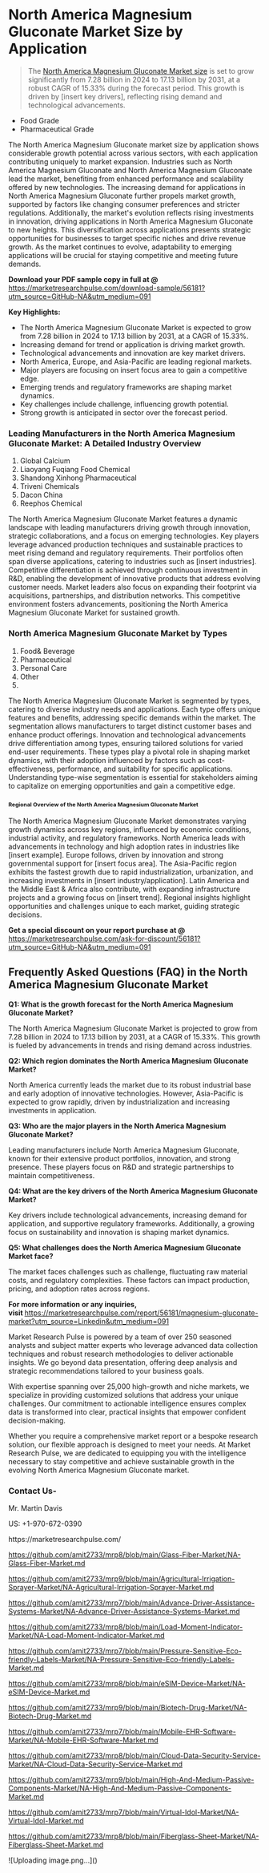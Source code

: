 <h1>North America Magnesium Gluconate Market&nbsp;Size by Application</h1><blockquote><p>The <a href="https://marketresearchpulse.com/download-sample/56181?utm_source=GitHub-NA&amp;utm_medium=091">North America Magnesium Gluconate Market size</a> is set to grow significantly from 7.28 billion in 2024 to 17.13 billion by 2031, at a robust CAGR of 15.33% during the forecast period. This growth is driven by [insert key drivers], reflecting rising demand and technological advancements.</p></blockquote><ul><li> Food Grade <li> Pharmaceutical Grade</li></ul><p>The North America Magnesium Gluconate market size by application shows considerable growth potential across various sectors, with each application contributing uniquely to market expansion. Industries such as North America Magnesium Gluconate and North America Magnesium Gluconate lead the market, benefiting from enhanced performance and scalability offered by new technologies. The increasing demand for applications in North America Magnesium Gluconate further propels market growth, supported by factors like changing consumer preferences and stricter regulations. Additionally, the market's evolution reflects rising investments in innovation, driving applications in North America Magnesium Gluconate to new heights. This diversification across applications presents strategic opportunities for businesses to target specific niches and drive revenue growth. As the market continues to evolve, adaptability to emerging applications will be crucial for staying competitive and meeting future demands.</p><p><strong>Download your PDF sample copy in full at @ </strong><a href="https://marketresearchpulse.com/download-sample/56181?utm_source=GitHub-NA&amp;utm_medium=091">https://marketresearchpulse.com/download-sample/56181?utm_source=GitHub-NA&amp;utm_medium=091</a></p><p><strong>Key Highlights: </strong></p><ul><li>The North America Magnesium Gluconate Market is expected to grow from 7.28 billion in 2024 to 17.13 billion by 2031, at a CAGR of 15.33%.</li><li>Increasing demand for trend or application is driving market growth.</li><li>Technological advancements and innovation are key market drivers.</li><li>North America, Europe, and Asia-Pacific are leading regional markets.</li><li>Major players are focusing on insert focus area to gain a competitive edge.</li><li>Emerging trends and regulatory frameworks are shaping market dynamics.</li><li>Key challenges include challenge, influencing growth potential.</li><li>Strong growth is anticipated in sector over the forecast period.</li></ul><h3>Leading Manufacturers in the North America Magnesium Gluconate Market: A Detailed Industry Overview</h3><ol><li>Global Calcium</li><li>Liaoyang Fuqiang Food Chemical</li><li>Shandong Xinhong Pharmaceutical</li><li>Triveni Chemicals</li><li>Dacon China</li><li>Reephos Chemical</li></ol><div class="flex max-w-full flex-col flex-grow"><div class="min-h-8 text-message flex w-full flex-col items-end gap-2 whitespace-normal break-words [.text-message+&amp;]:mt-5" dir="auto" data-message-author-role="assistant" data-message-id="fd8432e4-4910-450d-b182-61b7bfb0a01f" data-message-model-slug="gpt-4o"><div class="flex w-full flex-col gap-1 empty:hidden first:pt-[3px]"><div class="markdown prose w-full break-words dark:prose-invert light"><p>The North America Magnesium Gluconate Market features a dynamic landscape with leading manufacturers driving growth through innovation, strategic collaborations, and a focus on emerging technologies. Key players leverage advanced production techniques and sustainable practices to meet rising demand and regulatory requirements. Their portfolios often span diverse applications, catering to industries such as [insert industries]. Competitive differentiation is achieved through continuous investment in R&amp;D, enabling the development of innovative products that address evolving customer needs. Market leaders also focus on expanding their footprint via acquisitions, partnerships, and distribution networks. This competitive environment fosters advancements, positioning the North America Magnesium Gluconate Market for sustained growth.</p></div></div></div></div><h3>North America Magnesium Gluconate Market by Types</h3><ol><li>Food& Beverage <li> Pharmaceutical <li> Personal Care <li> Other <li> </li></ol><div class="flex max-w-full flex-col flex-grow"><div class="min-h-8 text-message flex w-full flex-col items-end gap-2 whitespace-normal break-words [.text-message+&amp;]:mt-5" dir="auto" data-message-author-role="assistant" data-message-id="084470be-0bb7-4664-bddf-5156b4f41249" data-message-model-slug="gpt-4o-mini"><div class="flex w-full flex-col gap-1 empty:hidden first:pt-[3px]"><div class="markdown prose w-full break-words dark:prose-invert light"><p>The North America Magnesium Gluconate Market is segmented by types, catering to diverse industry needs and applications. Each type offers unique features and benefits, addressing specific demands within the market. The segmentation allows manufacturers to target distinct customer bases and enhance product offerings. Innovation and technological advancements drive differentiation among types, ensuring tailored solutions for varied end-user requirements. These types play a pivotal role in shaping market dynamics, with their adoption influenced by factors such as cost-effectiveness, performance, and suitability for specific applications. Understanding type-wise segmentation is essential for stakeholders aiming to capitalize on emerging opportunities and gain a competitive edge.</p></div></div></div></div><h3><span style="font-size: 11px;">Regional Overview of the North America Magnesium Gluconate Market</span></h3><div class="flex max-w-full flex-col flex-grow"><div class="min-h-8 text-message flex w-full flex-col items-end gap-2 whitespace-normal break-words [.text-message+&amp;]:mt-5" dir="auto" data-message-author-role="assistant" data-message-id="e9038762-ce64-4e30-91c9-9bd413514231" data-message-model-slug="gpt-4o-mini"><div class="flex w-full flex-col gap-1 empty:hidden first:pt-[3px]"><div class="markdown prose w-full break-words dark:prose-invert light"><p>The North America Magnesium Gluconate Market demonstrates varying growth dynamics across key regions, influenced by economic conditions, industrial activity, and regulatory frameworks. North America leads with advancements in technology and high adoption rates in industries like [insert example]. Europe follows, driven by innovation and strong governmental support for [insert focus area]. The Asia-Pacific region exhibits the fastest growth due to rapid industrialization, urbanization, and increasing investments in [insert industry/application]. Latin America and the Middle East &amp; Africa also contribute, with expanding infrastructure projects and a growing focus on [insert trend]. Regional insights highlight opportunities and challenges unique to each market, guiding strategic decisions.</p></div></div></div></div><p><strong>Get a special discount on your report purchase at @ </strong><a href="https://marketresearchpulse.com/ask-for-discount/56181?utm_source=GitHub-NA&amp;utm_medium=091">https://marketresearchpulse.com/ask-for-discount/56181?utm_source=GitHub-NA&amp;utm_medium=091</a></p><h2>Frequently Asked Questions (FAQ) in the North America Magnesium Gluconate Market</h2><p><strong>Q1: What is the growth forecast for the North America Magnesium Gluconate Market?</strong></p><p>The North America Magnesium Gluconate Market is projected to grow from 7.28 billion in 2024 to 17.13 billion by 2031, at a CAGR of 15.33%. This growth is fueled by advancements in trends and rising demand across industries.</p><p><strong>Q2: Which region dominates the North America Magnesium Gluconate Market?</strong></p><p>North America currently leads the market due to its robust industrial base and early adoption of innovative technologies. However, Asia-Pacific is expected to grow rapidly, driven by industrialization and increasing investments in application.</p><p><strong>Q3: Who are the major players in the North America Magnesium Gluconate Market?</strong></p><p>Leading manufacturers include North America Magnesium Gluconate, known for their extensive product portfolios, innovation, and strong presence. These players focus on R&amp;D and strategic partnerships to maintain competitiveness.</p><p><strong>Q4: What are the key drivers of the North America Magnesium Gluconate Market?</strong></p><p>Key drivers include technological advancements, increasing demand for application, and supportive regulatory frameworks. Additionally, a growing focus on sustainability and innovation is shaping market dynamics.</p><p><strong>Q5: What challenges does the North America Magnesium Gluconate Market face?</strong></p><p>The market faces challenges such as challenge, fluctuating raw material costs, and regulatory complexities. These factors can impact production, pricing, and adoption rates across regions.</p><p><strong>For more information or any inquiries, visit&nbsp;</strong><a href="https://marketresearchpulse.com/report/56181/magnesium-gluconate-market?utm_source=Linkedin&utm_medium=091">https://marketresearchpulse.com/report/56181/magnesium-gluconate-market?utm_source=Linkedin&utm_medium=091</a></p><p>Market Research Pulse is powered by a team of over 250 seasoned analysts and subject matter experts who leverage advanced data collection techniques and robust research methodologies to deliver actionable insights. We go beyond data presentation, offering deep analysis and strategic recommendations tailored to your business goals.</p><p>With expertise spanning over 25,000 high-growth and niche markets, we specialize in providing customized solutions that address your unique challenges. Our commitment to actionable intelligence ensures complex data is transformed into clear, practical insights that empower confident decision-making.</p><p>Whether you require a comprehensive market report or a bespoke research solution, our flexible approach is designed to meet your needs. At Market Research Pulse, we are dedicated to equipping you with the intelligence necessary to stay competitive and achieve sustainable growth in the evolving North America Magnesium Gluconate market.</p><h3><strong>Contact Us-</strong></h3><p>Mr. Martin Davis</p><p>US: +1-970-672-0390</p><p>https://marketresearchpulse.com/</p><p><a href="https://github.com/amit2733/mrp8/blob/main/Glass-Fiber-Market/NA-Glass-Fiber-Market.md">https://github.com/amit2733/mrp8/blob/main/Glass-Fiber-Market/NA-Glass-Fiber-Market.md</a></p><p><a href="https://github.com/amit2733/mrp9/blob/main/Agricultural-Irrigation-Sprayer-Market/NA-Agricultural-Irrigation-Sprayer-Market.md">https://github.com/amit2733/mrp9/blob/main/Agricultural-Irrigation-Sprayer-Market/NA-Agricultural-Irrigation-Sprayer-Market.md</a></p><p><a href="https://github.com/amit2733/mrp7/blob/main/Advance-Driver-Assistance-Systems-Market/NA-Advance-Driver-Assistance-Systems-Market.md">https://github.com/amit2733/mrp7/blob/main/Advance-Driver-Assistance-Systems-Market/NA-Advance-Driver-Assistance-Systems-Market.md</a></p><p><a href="https://github.com/amit2733/mrp8/blob/main/Load-Moment-Indicator-Market/NA-Load-Moment-Indicator-Market.md">https://github.com/amit2733/mrp8/blob/main/Load-Moment-Indicator-Market/NA-Load-Moment-Indicator-Market.md</a></p><p><a href="https://github.com/amit2733/mrp7/blob/main/Pressure-Sensitive-Eco-friendly-Labels-Market/NA-Pressure-Sensitive-Eco-friendly-Labels-Market.md">https://github.com/amit2733/mrp7/blob/main/Pressure-Sensitive-Eco-friendly-Labels-Market/NA-Pressure-Sensitive-Eco-friendly-Labels-Market.md</a></p><p><a href="https://github.com/amit2733/mrp8/blob/main/eSIM-Device-Market/NA-eSIM-Device-Market.md">https://github.com/amit2733/mrp8/blob/main/eSIM-Device-Market/NA-eSIM-Device-Market.md</a></p><p><a href="https://github.com/amit2733/mrp9/blob/main/Biotech-Drug-Market/NA-Biotech-Drug-Market.md">https://github.com/amit2733/mrp9/blob/main/Biotech-Drug-Market/NA-Biotech-Drug-Market.md</a></p><p><a href="https://github.com/amit2733/mrp7/blob/main/Mobile-EHR-Software-Market/NA-Mobile-EHR-Software-Market.md">https://github.com/amit2733/mrp7/blob/main/Mobile-EHR-Software-Market/NA-Mobile-EHR-Software-Market.md</a></p><p><a href="https://github.com/amit2733/mrp8/blob/main/Cloud-Data-Security-Service-Market/NA-Cloud-Data-Security-Service-Market.md">https://github.com/amit2733/mrp8/blob/main/Cloud-Data-Security-Service-Market/NA-Cloud-Data-Security-Service-Market.md</a></p><p><a href="https://github.com/amit2733/mrp9/blob/main/High-And-Medium-Passive-Components-Market/NA-High-And-Medium-Passive-Components-Market.md">https://github.com/amit2733/mrp9/blob/main/High-And-Medium-Passive-Components-Market/NA-High-And-Medium-Passive-Components-Market.md</a></p><p><a href="https://github.com/amit2733/mrp7/blob/main/Virtual-Idol-Market/NA-Virtual-Idol-Market.md">https://github.com/amit2733/mrp7/blob/main/Virtual-Idol-Market/NA-Virtual-Idol-Market.md</a></p><p><a href="https://github.com/amit2733/mrp8/blob/main/Fiberglass-Sheet-Market/NA-Fiberglass-Sheet-Market.md">https://github.com/amit2733/mrp8/blob/main/Fiberglass-Sheet-Market/NA-Fiberglass-Sheet-Market.md</a></p>
![Uploading image.png…]()

